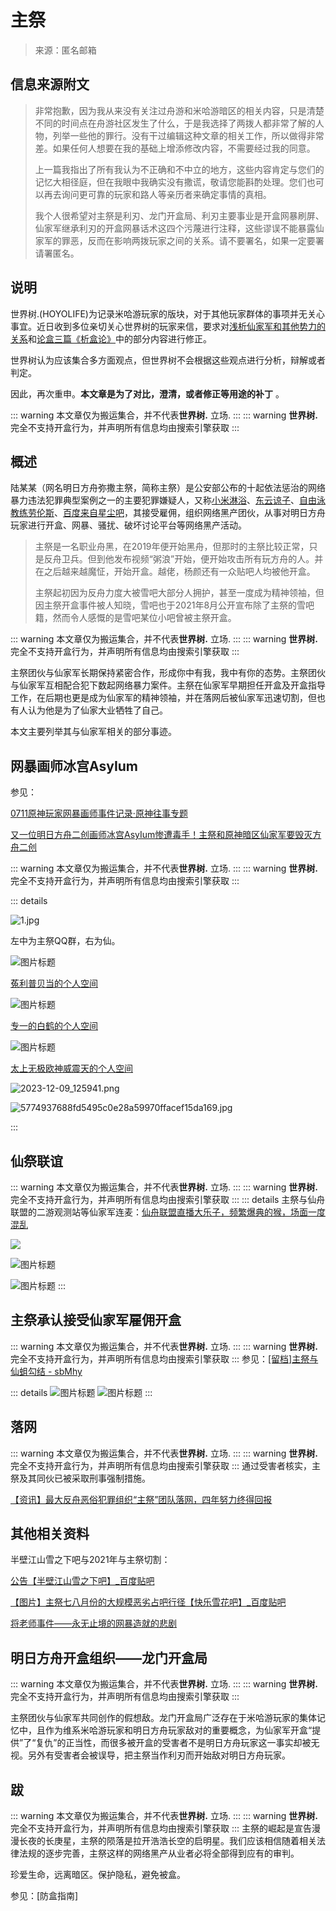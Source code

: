 # 主祭
> 来源：匿名邮箱

## 信息来源附文
> 非常抱歉，因为我从来没有关注过舟游和米哈游暗区的相关内容，只是清楚不同的时间点在舟游社区发生了什么，于是我选择了两拨人都非常了解的人物，列举一些他的罪行。没有干过编辑这种文章的相关工作，所以做得非常差。如果任何人想要在我的基础上增添修改内容，不需要经过我的同意。
>
> 上一篇我指出了所有我认为不正确和不中立的地方，这些内容肯定与您们的记忆大相径庭，但在我眼中我确实没有撒谎，敬请您能斟酌处理。您们也可以再去询问更可靠的玩家和路人等亲历者来确定事情的真相。
> 
> 我个人很希望对主祭是利刃、龙门开盒局、利刃主要事业是开盒网暴刷屏、仙家军继承利刃的开盒网暴话术这四个污蔑进行注释，这些谬误不能暴露仙家军的罪恶，反而在影响两拨玩家之间的关系。请不要署名，如果一定要署请署匿名。

## 说明
世界树.(HOYOLIFE)为记录米哈游玩家的版块，对于其他玩家群体的事项并无关心事宜。近日收到多位亲切关心世界树的玩家来信，要求对[浅析仙家军和其他势力的关系](/essay/essay-1)和[论盒三篇《析盒论》](/essay/essay-15)中的部分内容进行修正。

世界树认为应该集合多方面观点，但世界树不会根据这些观点进行分析，辩解或者判定。

因此，再次重申。**本文章是为了对比，澄清，或者修正等用途的补丁** 。

::: warning
本文章仅为搬运集合，并不代表**世界树.** 立场.
:::
::: warning
**世界树.** 完全不支持开盒行为，并声明所有信息均由搜索引擎获取
:::

## 概述

陆某某（网名明日方舟弥撒主祭，简称主祭）是公安部公布的十起依法惩治的网络暴力违法犯罪典型案例之一的主要犯罪嫌疑人，又称[小米淋浴](https://tieba.baidu.com/home/main?id=tb.1.cf1dc273.iR4bnVyrIkVXd5awVpk2HQ)、[东云谅子](https://tieba.baidu.com/home/main?id=tb.1.95fe0fbf.HfIWlIkUQdU1vqpiXx-oaA)、[自由泳教练劳伦斯](https://space.bilibili.com/298070404/)、[百度来自星尘吧](https://space.bilibili.com/676066921)，其接受雇佣，组织网络黑产团伙，从事对明日方舟玩家进行开盒、网暴、骚扰、破坏讨论平台等网络黑产活动。

> 主祭是一名职业舟黑，在2019年便开始黑舟，但那时的主祭比较正常，只是反舟卫兵。但到他发布视频“粥浪”开始，便开始攻击所有玩方舟的人。并在之后越来越魔怔，开始开盒。越佬，杨颜还有一众贴吧人均被他开盒。
> 
> 主祭起初因为反舟力度大被雪吧大部分人拥护，甚至一度成为精神领袖，但因主祭开盒事件被人知晓，雪吧也于2021年8月公开宣布除了主祭的雪吧籍，然而令人感慨的是雪吧某位小吧曾被主祭开盒。

::: warning
本文章仅为搬运集合，并不代表**世界树.** 立场.
:::
::: warning
**世界树.** 完全不支持开盒行为，并声明所有信息均由搜索引擎获取
:::

主祭团伙与仙家军长期保持紧密合作，形成你中有我，我中有你的态势。主祭团伙与仙家军互相配合犯下数起网络暴力案件。主祭在仙家军早期担任开盒及开盒指导工作，在后期也更是成为仙家军的精神领袖，并在落网后被仙家军迅速切割，但也有人认为他是为了仙家大业牺牲了自己。

本文主要列举其与仙家军相关的部分事迹。

## 网暴画师冰宫AsyIum

参见：

[0711原神玩家网暴画师事件记录·原神往事专题](https://zhuanlan.zhihu.com/p/542209491)

[又一位明日方舟二创画师冰宫AsyIum惨遭毒手！主祭和原神暗区仙家军要毁灭方舟二创](https://www.bilibili.com/read/cv17571809)

::: warning
本文章仅为搬运集合，并不代表**世界树.** 立场.
:::
::: warning
**世界树.** 完全不支持开盒行为，并声明所有信息均由搜索引擎获取
:::

::: details

![1.jpg](./263035335b7d3392033bf31352c6e7b229049c38.jpg)

左中为主祭QQ群，右为仙。

![图片标题](./08fd63266f4d830f772b97e278768c8c8efc0715.jpg)

[菟利普贝当的个人空间](https://space.bilibili.com/1627538246/)

![图片标题](./53462b13d059875aad8a566b8a0eb2178c342098.png)

[专一的白鹤的个人空间](https://space.bilibili.com/352121992)

![图片标题](./ee7a827112df4b19b6e69c32d6a0919f26b58109.png)

[太上无极欧神威震天的个人空间](https://space.bilibili.com/3546566591777099/)

![2023-12-09_125941.png](./a33e2f82f6a2fd11c68f54627ebd696712ec85d6.png)

![5774937688fd5495c0e28a59970ffacef15da169.jpg](./558406b074ce439cb8bd344f9d3de2884dfb273e.jpg)

:::

## 仙祭联谊
::: warning
本文章仅为搬运集合，并不代表**世界树.** 立场.
:::
::: warning
**世界树.** 完全不支持开盒行为，并声明所有信息均由搜索引擎获取
:::
::: details
主祭与仙舟联盟的二游观测站等仙家军连麦：[仙舟联盟直播大乐子，频繁爆典的猴，场面一度混乱](https://www.bilibili.com/video/BV1yM4y1j7C3)

![](./48b4fd053b5d3d9b52b9ee8c51de56ab3c3a0f2f.png)

![图片标题](./79cba64d09f86c764e9f97bc9bbc5506bfbc47fa.png)

![图片标题](./dffeeb6d5b4fa49355f9b49fc1265c29619e241b.png)
:::

## 主祭承认接受仙家军雇佣开盒
::: warning
本文章仅为搬运集合，并不代表**世界树.** 立场.
:::
::: warning
**世界树.** 完全不支持开盒行为，并声明所有信息均由搜索引擎获取
:::
参见：[[留档]主祭与仙蛆勾结 - sbMhy](https://bbs.sbmhy.net/d/141-%E7%95%99%E6%A1%A3%E4%B8%BB%E7%A5%AD%E4%B8%8E%E4%BB%99%E8%9B%86%E5%8B%BE%E7%BB%93)

::: details
![图片标题](./e3e68a1d749f28f14d05be5ac9d13976477b77ee.jpg)
![图片标题](./75e6d41ff18e80265b82bb5b23a3d8d7d1976165.jpg)
:::

## 落网
::: warning
本文章仅为搬运集合，并不代表**世界树.** 立场.
:::
::: warning
**世界树.** 完全不支持开盒行为，并声明所有信息均由搜索引擎获取
:::
通过受害者核实，主祭及其同伙已被采取刑事强制措施。

[【资讯】最大反舟恶俗犯罪组织“主祭”团队落网，四年努力终得回报](https://www.bilibili.com/read/cv28144573)

## 其他相关资料

半壁江山雪之下吧与2021年与主祭切割：

[公告【半壁江山雪之下吧】_百度贴吧](https://tieba.baidu.com/p/7515675676)

[【图片】主祭七八月份的大规模恶劣占吧行径【快乐雪花吧】_百度贴吧](https://tieba.baidu.com/p/7972165084)

[将老师事件——永无止境的网暴造就的悲剧](https://www.bilibili.com/read/cv20178427)

## 明日方舟开盒组织——龙门开盒局
::: warning
本文章仅为搬运集合，并不代表**世界树.** 立场.
:::
::: warning
**世界树.** 完全不支持开盒行为，并声明所有信息均由搜索引擎获取
:::

主祭团伙与仙家军共同创作的假想敌。龙门开盒局广泛存在于米哈游玩家的集体记忆中，且作为维系米哈游玩家和明日方舟玩家敌对的重要概念，为仙家军开盒“提供”了“复仇”的正当性，而很多被开盒的受害者不是明日方舟玩家这一事实却被无视。另外有受害者会被误导，把主祭当作利刃而开始敌对明日方舟玩家。

## 跋
::: warning
本文章仅为搬运集合，并不代表**世界树.** 立场.
:::
::: warning
**世界树.** 完全不支持开盒行为，并声明所有信息均由搜索引擎获取
:::
主祭的崛起是宣告漫漫长夜的长庚星，主祭的陨落是拉开浩浩长空的启明星。我们应该相信随着相关法律法规的逐步完善，主祭这样的网络黑产从业者必将全部得到应有的审判。

珍爱生命，远离暗区。保护隐私，避免被盒。

参见：[防盒指南]
